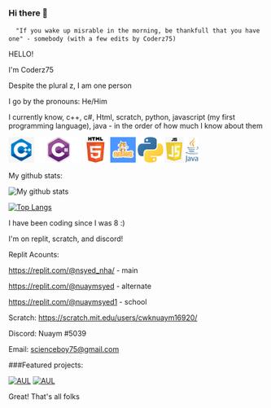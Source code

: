 ### Hi there 👋

      "If you wake up misrable in the morning, be thankfull that you have one" - somebody (with a few edits by Coderz75)

HELLO!

I'm Coderz75

Despite the plural z, I am one person

I go by the pronouns: He/Him

I currently know, c++, c#, Html, scratch, python, javascript (my first programming language), java - in the order of how much I know about them

<img src="cpp.jpg" alt="cpp" height="50"/>                     <img src="c-s.jpeg" alt="c#" height="50"/>                     <img src="html.png" alt="html" height="50"/>                     <img src="scratch.jpg" alt="Scratch" height="50"/>                     <img src="Python.png" alt="python" height="50"/>                     <img src="javascript.png" alt="javascript" height="50"/>                     <img src="java.png" alt="java" height="50"/>

My github stats: 

![My github stats](https://github-readme-stats.vercel.app/api?username=Coderz75&hide=issues&theme=radical&show_icons=true&count_private=true&include_all_commits=true&line_height=24.5&hide_border=true)

[![Top Langs](https://github-readme-stats.vercel.app/api/top-langs/?username=Coderz75&layout=compact)](https://github.com/Coderz75/github-readme-stats)

I have been coding since I was 8 :)

I'm on replit, scratch, and discord!

Replit Acounts:

   https://replit.com/@nsyed_nha/ - main
  
   https://replit.com/@nuaymsyed - alternate
  
   https://replit.com/@nuaymsyed1 - school
  
Scratch: https://scratch.mit.edu/users/cwknuaym16920/

Discord: Nuaym #5039

Email: scienceboy75@gmail.com

###Featured projects:

[![AUL](https://github-readme-stats.vercel.app/api/pin/?username=Coderz75&repo=Slackerz-Compiler&theme=radical)](https://github.com/Coderz75/Slackerz-Compiler)
[![AUL](https://github-readme-stats.vercel.app/api/pin/?username=Coderz75&repo=Note-Taker&theme=radical)](https://github.com/Coderz75/Note-Taker)

Great! That's all folks
